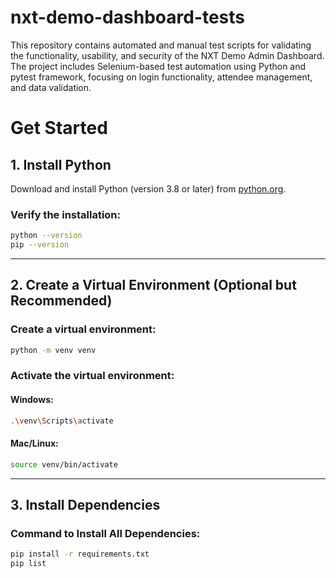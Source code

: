 # nxt-demo-dashboard-tests
This repository contains automated and manual test scripts for validating the functionality, usability, and security of the NXT Demo Admin Dashboard. The project includes Selenium-based test automation using Python and pytest framework, focusing on login functionality, attendee management, and data validation.

# Get Started

## 1. Install Python
Download and install Python (version 3.8 or later) from [python.org](https://www.python.org/).

### Verify the installation:
```bash
python --version
pip --version
```

---

## 2. Create a Virtual Environment (Optional but Recommended)

### Create a virtual environment:
```bash
python -m venv venv
```

### Activate the virtual environment:
#### Windows:
```bash
.\venv\Scripts\activate
```

#### Mac/Linux:
```bash
source venv/bin/activate
```

---

## 3. Install Dependencies

### Command to Install All Dependencies:
```bash
pip install -r requirements.txt
pip list
```


